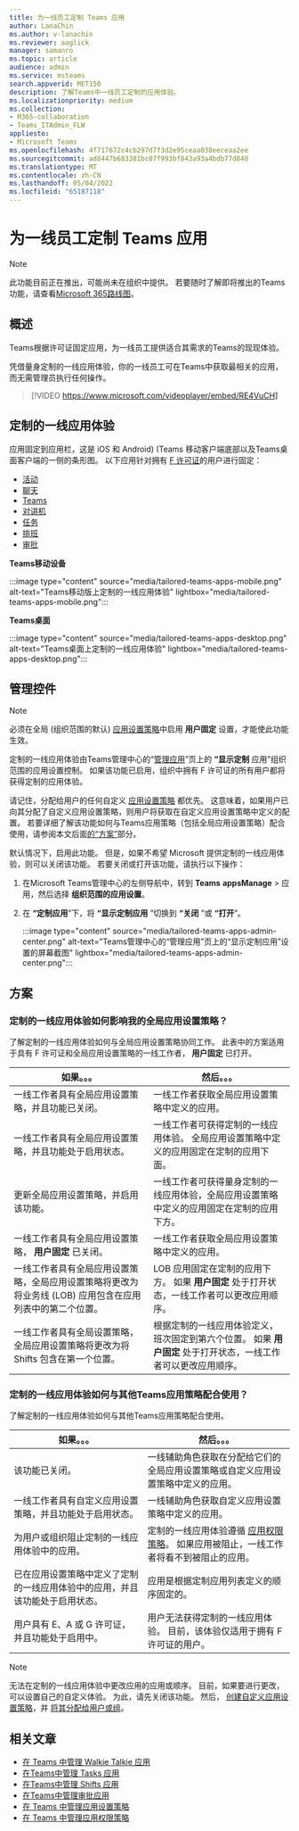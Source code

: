 ```yaml
---
title: 为一线员工定制 Teams 应用
author: LanaChin
ms.author: v-lanachin
ms.reviewer: aaglick
manager: samanro
ms.topic: article
audience: admin
ms.service: msteams
search.appverid: MET150
description: 了解Teams中一线员工定制的应用体验。
ms.localizationpriority: medium
ms.collection:
- M365-collaboration
- Teams_ITAdmin_FLW
appliesto:
- Microsoft Teams
ms.openlocfilehash: 4f717672c4cb297d7f3d2e95ceaa038eeceaa2ee
ms.sourcegitcommit: ad8447b683381bc07f993bf843a93a4bdb77d840
ms.translationtype: MT
ms.contentlocale: zh-CN
ms.lasthandoff: 05/04/2022
ms.locfileid: "65187118"
---
```

# <a name="tailor-teams-apps-for-your-frontline-workers"></a>为一线员工定制 Teams 应用

> [!NOTE]
> 此功能目前正在推出，可能尚未在组织中提供。 若要随时了解即将推出的Teams功能，请查看[Microsoft 365路线图](https://www.microsoft.com/microsoft-365/roadmap?filters=&searchterms=microsoft%2Cteams)。

## <a name="overview"></a>概述

Teams根据许可证固定应用，为一线员工提供适合其需求的Teams的现现体验。 

凭借量身定制的一线应用体验，你的一线员工可在Teams中获取最相关的应用，而无需管理员执行任何操作。

> [!VIDEO https://www.microsoft.com/videoplayer/embed/RE4VuCH]

## <a name="tailored-frontline-app-experience"></a>定制的一线应用体验

应用固定到应用栏，这是 iOS 和 Android)  (Teams 移动客户端底部以及Teams桌面客户端的一侧的条形图。 以下应用针对拥有 [F 许可证](https://www.microsoft.com/microsoft-365/enterprise/frontline#office-SKUChooser-0dbn8nt)的用户进行固定：

- [活动](https://support.microsoft.com/office/explore-the-activity-feed-in-teams-91c635a1-644a-4c60-9c98-233db3e13a56)
- [聊天](https://support.microsoft.com/office/get-started-with-chat-0b506ce2-eb6d-4fca-9668-e56980ba755e)
- [Teams](https://support.microsoft.com/office/teams-and-channels-in-microsoft-teams-c6d0e61d-a61e-44a6-a972-04f2a8fa4155)
- [对讲机](https://support.microsoft.com/office/get-started-with-teams-walkie-talkie-25bdc3d5-bbb2-41b7-89bf-650fae0c8e0c)
- [任务](https://support.microsoft.com/office/use-the-tasks-app-in-teams-e32639f3-2e07-4b62-9a8c-fd706c12c070)
- [排班](https://support.microsoft.com/office/what-is-shifts-f8efe6e4-ddb3-4d23-b81b-bb812296b821)
- [审批](https://support.microsoft.com/office/what-is-approvals-a9a01c95-e0bf-4d20-9ada-f7be3fc283d3)

**Teams移动设备**

:::image type="content" source="media/tailored-teams-apps-mobile.png" alt-text="Teams移动版上定制的一线应用体验" lightbox="media/tailored-teams-apps-mobile.png"::: 

**Teams桌面**

:::image type="content" source="media/tailored-teams-apps-desktop.png" alt-text="Teams桌面上定制的一线应用体验" lightbox="media/tailored-teams-apps-desktop.png"::: 

## <a name="admin-controls"></a>管理控件

> [!NOTE]
> 必须在全局 (组织范围的默认) [应用设置策略](teams-app-setup-policies.md)中启用 **用户固定** 设置，才能使此功能生效。

定制的一线应用体验由Teams管理中心的“[管理应用](manage-apps.md#manage-org-wide-app-settings)”页上的 **“显示定制** 应用”组织范围的应用设置控制。 如果该功能已启用，组织中拥有 F 许可证的所有用户都将获得定制的应用体验。

请记住，分配给用户的任何自定义 [应用设置策略](teams-app-setup-policies.md) 都优先。 这意味着，如果用户已向其分配了自定义应用设置策略，则用户将获取在自定义应用设置策略中定义的配置。 若要详细了解该功能如何与Teams应用策略（包括全局应用设置策略）配合使用，请参阅本文后面[的“方案”](#scenarios)部分。

默认情况下，启用此功能。 但是，如果不希望 Microsoft 提供定制的一线应用体验，则可以关闭该功能。 若要关闭或打开该功能，请执行以下操作：

1. 在Microsoft Teams管理中心的左侧导航中，转到 **Teams** **appsManage** >  应用，然后选择 **组织范围的应用设置**。
2. 在 **“定制应用**”下，将 **“显示定制应用** ”切换到 **“关闭** ”或 **“打开**”。

    :::image type="content" source="media/tailored-teams-apps-admin-center.png" alt-text="Teams管理中心的“管理应用”页上的“显示定制应用”设置的屏幕截图" lightbox="media/tailored-teams-apps-admin-center.png":::

## <a name="scenarios"></a>方案

### <a name="how-does-the-tailored-frontline-app-experience-affect-my-global-app-setup-policy"></a>定制的一线应用体验如何影响我的全局应用设置策略？

了解定制的一线应用体验如何与全局应用设置策略协同工作。 此表中的方案适用于具有 F 许可证和全局应用设置策略的一线工作者， **用户固定** 已打开。

|如果。。。 |然后。。。 |
|---------|---------|
|一线工作者具有全局应用设置策略，并且功能已关闭。 |一线工作者获取全局应用设置策略中定义的应用。|
|一线工作者具有全局应用设置策略，并且功能处于启用状态。     | 一线工作者可获得定制的一线应用体验。 全局应用设置策略中定义的应用固定在定制的应用下面。      |
|更新全局应用设置策略，并启用该功能。     |一线工作者可获得量身定制的一线应用体验，全局应用设置策略中定义的应用固定在定制的应用下方。         |
|一线工作者具有全局应用设置策略， **用户固定** 已关闭。 |一线工作者获取全局应用设置策略中定义的应用。|
|一线工作者具有全局应用设置策略，全局应用设置策略将更改为将业务线 (LOB) 应用包含在应用列表中的第二个位置。 |LOB 应用固定在定制的应用下方。 如果 **用户固定** 处于打开状态，一线工作者可以更改应用顺序。         |
|一线工作者具有全局设置策略，全局应用设置策略将更改为将 Shifts 包含在第一个位置。  |根据定制的一线应用体验定义，班次固定到第六个位置。 如果 **用户固定** 处于打开状态，一线工作者可以更改应用顺序。          |

### <a name="how-does-the-tailored-frontline-app-experience-work-with-other-teams-app-policies"></a>定制的一线应用体验如何与其他Teams应用策略配合使用？

了解定制的一线应用体验如何与其他Teams应用策略配合使用。

|如果。。。  |然后。。。 |
|---------|---------|
该功能已关闭。   | 一线辅助角色获取在分配给它们的全局应用设置策略或自定义应用设置策略中定义的应用。          |
|一线工作者具有自定义应用设置策略，并且功能处于启用状态。    |一线辅助角色获取自定义应用设置策略中定义的应用。          |
|为用户或组织阻止定制的一线应用体验中的应用。      |定制的一线应用体验遵循 [应用权限策略](teams-app-permission-policies.md)。 如果应用被阻止，一线工作者将看不到被阻止的应用。           |
|已在应用设置策略中定义了定制的一线应用体验中的应用，并且该功能处于启用状态。 |应用是根据定制应用列表定义的顺序固定的。        |
|用户具有 E、A 或 G 许可证，并且功能处于启用中。   | 用户无法获得定制的一线应用体验。 目前，该体验仅适用于拥有 F 许可证的用户。        |

> [!NOTE]
> 无法在定制的一线应用体验中更改应用的应用或顺序。 目前，如果要进行更改，可以设置自己的自定义体验。 为此，请先关闭该功能。 然后， [创建自定义应用设置策略](teams-app-setup-policies.md)，并 [将其分配给用户或组](assign-policies-users-and-groups.md)。

## <a name="related-articles"></a>相关文章

- [在 Teams 中管理 Walkie Talkie 应用](walkie-talkie.md)
- [在Teams中管理 Tasks 应用](manage-tasks-app.md)
- [在Teams中管理 Shifts 应用](expand-teams-across-your-org/shifts/manage-the-shifts-app-for-your-organization-in-teams.md)
- [在Teams中管理审批应用](approval-admin.md)
- [在 Teams 中管理应用设置策略](teams-app-setup-policies.md)
- [在 Teams 中管理应用权限策略](teams-app-permission-policies.md)
